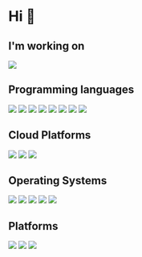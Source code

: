 # Hi 👋

## I'm working on
<img src="https://img.shields.io/badge/LG_CNS-A50034?style=flat&logo=LG&logoColor=white"/>

## Programming languages
<img src="https://img.shields.io/badge/Haskell-5D4F85?style=flat&logo=Haskell&logoColor=white"/>
<img src="https://img.shields.io/badge/PureScript-14161A?style=flat&logo=PureScript&logoColor=white"/>
<img src="https://img.shields.io/badge/Elm-1293D8?style=flat&logo=Elm&logoColor=white"/>
<img src="https://img.shields.io/badge/Ocaml-EC6813?style=flat&logo=Ocaml&logoColor=white"/>
<img src="https://img.shields.io/badge/Rust-7A2F00?style=flat&logo=Rust&logoColor=white"/>
<img src="https://img.shields.io/badge/Python-3776AB?style=flat&logo=Python&logoColor=white"/>
<img src="https://img.shields.io/badge/TypeScript-3178C6?style=flat&logo=TypeScript&logoColor=white"/>
<img src="https://img.shields.io/badge/JavaScript-F7DF1E?style=flat&logo=JavaScript&logoColor=white"/>

## Cloud Platforms
<img src="https://img.shields.io/badge/Amazon_AWS-232F3E?style=flat&logo=AmazonAWS&logoColor=white"/>
<img src="https://img.shields.io/badge/Google_Cloud_Platform-4285F4?style=flat&logo=GoogleCloud&logoColor=white"/>
<img src="https://img.shields.io/badge/Microsoft_Azure-0078D4?style=flat&logo=MicrosoftAzure&logoColor=white"/>

## Operating Systems
<img src="https://img.shields.io/badge/Linux-FCC624?style=flat&logo=Linux&logoColor=white"/>
<img src="https://img.shields.io/badge/NixOS-5277C3?style=flat&logo=NixOS&logoColor=white"/>
<img src="https://img.shields.io/badge/FreeBSD-AB2B28?style=flat&logo=FreeBSD&logoColor=white"/>
<img src="https://img.shields.io/badge/OpenBSD-F2CA30?style=flat&logo=OpenBSD&logoColor=white"/>
<img src="https://img.shields.io/badge/macOS-000000?style=flat&logo=macOS&logoColor=white"/>

## Platforms
<img src="https://img.shields.io/badge/SpringBoot-6DB33F?style=flat&logo=SpringBoot&logoColor=white"/>
<img src="https://img.shields.io/badge/GraphQL-E10098?style=flat&logo=GraphQL&logoColor=white"/>
<img src="https://img.shields.io/badge/Hasura-1EB4D4?style=flat&logo=Hasura&logoColor=white"/>

